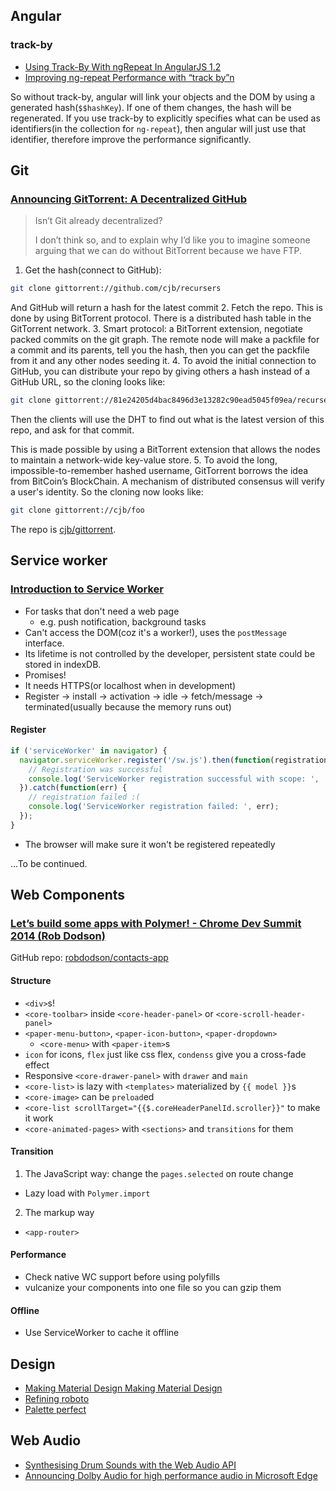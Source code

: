## Angular

### track-by
* [Using Track-By With ngRepeat In AngularJS 1.2](http://www.bennadel.com/blog/2556-using-track-by-with-ngrepeat-in-angularjs-1-2.htm)
* [Improving ng-repeat Performance with “track by”n](http://www.codelord.net/2014/04/15/improving-ng-repeat-performance-with-track-by/)

So without track-by, angular will link your objects and the DOM by using a generated hash(`$$hashKey`). If one of them changes, the hash will be regenerated. If you use track-by to explicitly specifies what can be used as identifiers(in the collection for `ng-repeat`), then angular will just use that identifier, therefore improve the performance significantly.

## Git

### [Announcing GitTorrent: A Decentralized GitHub](http://blog.printf.net/articles/2015/05/29/announcing-gittorrent-a-decentralized-github/)

> Isn’t Git already decentralized?
>
> I don’t think so, and to explain why I’d like you to imagine someone arguing that we can do without BitTorrent because we have FTP.

1. Get the hash(connect to GitHub):

  ```bash
  git clone gittorrent://github.com/cjb/recursers
  ```
  And GitHub will return a hash for the latest commit
2. Fetch the repo. This is done by using BitTorrent protocol. There is a distributed hash table in the GitTorrent network.
3. Smart protocol: a BitTorrent extension, negotiate packed commits on the git graph. The remote node will make a packfile for a commit and its parents, tell you the hash, then you can get the packfile from it and any other nodes seeding it.
4. To avoid the initial connection to GitHub, you can distribute your repo by giving others a hash instead of a GitHub URL, so the cloning looks like:

  ```bash
  git clone gittorrent://81e24205d4bac8496d3e13282c90ead5045f09ea/recursers
  ```
  Then the clients will use the DHT to find out what is the latest version of this repo, and ask for that commit.

  This is made possible by using a BitTorrent extension that allows the nodes to maintain a network-wide key-value store.
5. To avoid the long, impossible-to-remember hashed username, GitTorrent borrows the idea from BitCoin’s BlockChain. A mechanism of distributed consensus will verify a user's identity. So the cloning now looks like:

  ```bash
  git clone gittorrent://cjb/foo
  ```

The repo is [cjb/gittorrent](https://github.com/cjb/gittorrent).

## Service worker

### [Introduction to Service Worker](http://www.html5rocks.com/en/tutorials/service-worker/introduction/)

* For tasks that don't need a web page
  * e.g. push notification, background tasks
* Can't access the DOM(coz it's a worker!), uses the `postMessage` interface.
* Its lifetime is not controlled by the developer, persistent state could be stored in indexDB.
* Promises!
* It needs HTTPS(or localhost when in development)
* Register -> install -> activation -> idle -> fetch/message -> terminated(usually because the memory runs out)

#### Register

```javascript
if ('serviceWorker' in navigator) {
  navigator.serviceWorker.register('/sw.js').then(function(registration) {
    // Registration was successful
    console.log('ServiceWorker registration successful with scope: ',    registration.scope);
  }).catch(function(err) {
    // registration failed :(
    console.log('ServiceWorker registration failed: ', err);
  });
}
```

* The browser will make sure it won't be registered repeatedly

...To be continued.

## Web Components

### [Let’s build some apps with Polymer! - Chrome Dev Summit 2014 (Rob Dodson)](https://www.youtube.com/watch?v=kV0hgdMpH28)

GitHub repo: [robdodson/contacts-app](https://github.com/robdodson/contacts-app)

#### Structure

* `<div>`s!
* `<core-toolbar>` inside `<core-header-panel>` or `<core-scroll-header-panel>`
* `<paper-menu-button>`, `<paper-icon-button>`, `<paper-dropdown>`
  * `<core-menu>` with `<paper-item>`s
* `icon` for icons, `flex` just like css flex, `condenss` give you a cross-fade effect
* Responsive `<core-drawer-panel>` with `drawer` and `main`
* `<core-list>` is lazy with `<templates>` materialized by `{{ model }}`s
* `<core-image>` can be `preload`ed
* `<core-list scrollTarget="{{$.coreHeaderPanelId.scroller}}"` to make it work
* `<core-animated-pages>` with `<sections>` and `transitions` for them

#### Transition

1. The JavaScript way: change the `pages.selected` on route change
  * Lazy load with `Polymer.import`
2. The markup way
  * `<app-router>`

#### Performance

* Check native WC support before using polyfills
* vulcanize your components into one file so you can gzip them

#### Offline

* Use ServiceWorker to cache it offline

## Design

* [Making Material Design Making Material Design](https://www.google.com/design/videos/making-material-design/)
* [Refining roboto](https://www.youtube.com/watch?v=6WxACOHm0_g)
* [Palette perfect](https://www.youtube.com/watch?v=xYkz0Ueg0L4)

## Web Audio

* [Synthesising Drum Sounds with the Web Audio API](https://dev.opera.com/articles/drum-sounds-webaudio/)
* [Announcing Dolby Audio for high performance audio in Microsoft Edge](http://blogs.windows.com/msedgedev/2015/05/26/announcing-dolby-audio-for-high-performance-audio-in-microsoft-edge/)